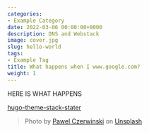 ```yaml
---
categories:
- Example Category
date: 2022-03-06 00:00:00+0000
description: DNS and Webstack
image: cover.jpg
slug: hello-world
tags:
- Example Tag
title: What happens when I www.google.com?
weight: 1
---
```


HERE IS WHAT HAPPENS

[hugo-theme-stack-stater](https://github.com/CaiJimmy/hugo-theme-stack-starter)

> Photo by [Pawel Czerwinski](https://unsplash.com/@pawel_czerwinski) on [Unsplash](https://unsplash.com/)